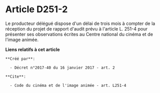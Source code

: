 # Article D251-2

Le producteur délégué dispose d'un délai de trois mois à compter de la réception du projet de rapport d'audit prévu à
l'article L. 251-4 pour présenter ses observations écrites au Centre national du cinéma et de l'image animée.

**Liens relatifs à cet article**

	**Créé par**:

	  - Décret n°2017-40 du 16 janvier 2017 - art. 2

	**Cite**:

	  - Code du cinéma et de l'image animée - art. L251-4

